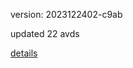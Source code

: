 version: 2023122402-c9ab

updated 22 avds

[details](https://github.com/0x74f917491bfa7ebfa379/ali_avd_db/blob/master/change_log/2023/12/24/02/c9ab.txt)